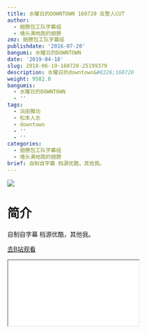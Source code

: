 ```yaml
---
title: 水曜日的DOWNTOWN 160720 反整人CUT
author:
  - 翅膀包工队字幕组
  - 墙头满地跑的翅膀
zmz: 翅膀包工队字幕组
publishdate: '2016-07-20'
bangumi: 水曜日的DOWNTOWN
date: '2019-04-18'
slug: 2018-06-19-160720-25199379
description: 水曜日的downtown&#8226;160720
weight: 9582.0
bangumis:
  - 水曜日的DOWNTOWN
  - ''
tags:
  - 浜田雅功
  - 松本人志
  - downtown
  - ''
  - ''
categories:
  - 翅膀包工队字幕组
  - 墙头满地跑的翅膀
brief: 自制自字幕 档源优酷，其他我。
---
```

![](https://i.imgur.com/9nYxDOy.jpg)
# 简介  
自制自字幕
档源优酷，其他我。  

[去B站观看](https://www.bilibili.com/video/av25199379/)
<div class ="resp-container"><iframe class="testiframe" src="//player.bilibili.com/player.html?aid=25199379"", scrolling="no", allowfullscreen="true" > </iframe></div> 
